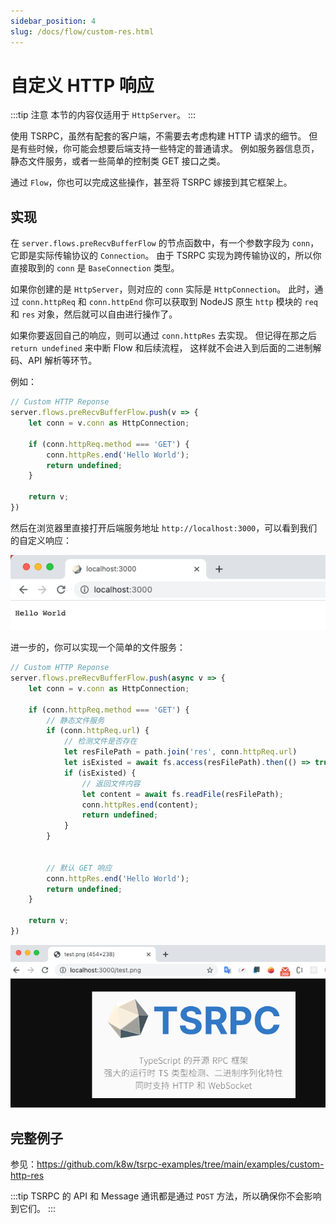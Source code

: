 ```yaml
---
sidebar_position: 4
slug: /docs/flow/custom-res.html
---
```


# 自定义 HTTP 响应

:::tip 注意
本节的内容仅适用于 `HttpServer`。
:::

使用 TSRPC，虽然有配套的客户端，不需要去考虑构建 HTTP 请求的细节。
但是有些时候，你可能会想要后端支持一些特定的普通请求。
例如服务器信息页，静态文件服务，或者一些简单的控制类 GET 接口之类。

通过 `Flow`，你也可以完成这些操作，甚至将 TSRPC 嫁接到其它框架上。

## 实现

在 `server.flows.preRecvBufferFlow` 的节点函数中，有一个参数字段为 `conn`，
它即是实际传输协议的 `Connection`。
由于 TSRPC 实现为跨传输协议的，所以你直接取到的 `conn` 是 `BaseConnection` 类型。

如果你创建的是 `HttpServer`，则对应的 `conn` 实际是 `HttpConnection`。
此时，通过 `conn.httpReq` 和 `conn.httpEnd` 你可以获取到 NodeJS 原生 `http` 模块的 `req` 和 `res` 对象，然后就可以自由进行操作了。

如果你要返回自己的响应，则可以通过 `conn.httpRes` 去实现。
但记得在那之后 `return undefined` 来中断 Flow 和后续流程，
这样就不会进入到后面的二进制解码、API 解析等环节。

例如：
```ts
// Custom HTTP Reponse
server.flows.preRecvBufferFlow.push(v => {
    let conn = v.conn as HttpConnection;

    if (conn.httpReq.method === 'GET') {
        conn.httpRes.end('Hello World');
        return undefined;
    }

    return v;
})
```

然后在浏览器里直接打开后端服务地址 `http://localhost:3000`，可以看到我们的自定义响应：

![](assets/custom-get-res.png)

进一步的，你可以实现一个简单的文件服务：

```ts
// Custom HTTP Reponse
server.flows.preRecvBufferFlow.push(async v => {
    let conn = v.conn as HttpConnection;

    if (conn.httpReq.method === 'GET') {
        // 静态文件服务
        if (conn.httpReq.url) {
            // 检测文件是否存在
            let resFilePath = path.join('res', conn.httpReq.url)
            let isExisted = await fs.access(resFilePath).then(() => true).catch(() => false);
            if (isExisted) {
                // 返回文件内容
                let content = await fs.readFile(resFilePath);
                conn.httpRes.end(content);
                return undefined;
            }
        }


        // 默认 GET 响应
        conn.httpRes.end('Hello World');
        return undefined;
    }

    return v;
})
```

![](assets/custom-get-test.png)

## 完整例子

参见：https://github.com/k8w/tsrpc-examples/tree/main/examples/custom-http-res

:::tip
TSRPC 的 API 和 Message 通讯都是通过 `POST` 方法，所以确保你不会影响到它们。
:::